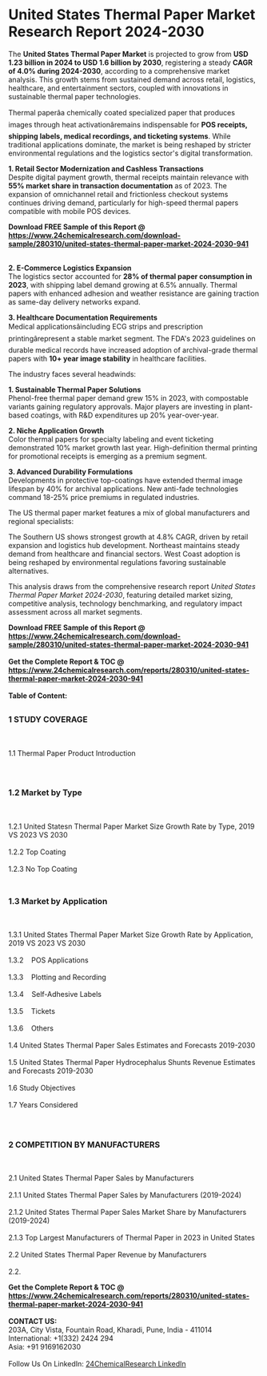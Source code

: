 <h1>United States Thermal Paper  Market Research Report 2024-2030</h1><p>The <strong>United States Thermal Paper Market</strong> is projected to grow from <strong>USD 1.23 billion in 2024 to USD 1.6 billion by 2030</strong>, registering a steady <strong>CAGR of 4.0% during 2024-2030</strong>, according to a comprehensive market analysis. This growth stems from sustained demand across retail, logistics, healthcare, and entertainment sectors, coupled with innovations in sustainable thermal paper technologies.</p><p>Thermal paperâa chemically coated specialized paper that produces images through heat activationâremains indispensable for <strong>POS receipts, shipping labels, medical recordings, and ticketing systems</strong>. While traditional applications dominate, the market is being reshaped by stricter environmental regulations and the logistics sector's digital transformation.</p><p><strong>1. Retail Sector Modernization and Cashless Transactions</strong><br>
Despite digital payment growth, thermal receipts maintain relevance with <strong>55% market share in transaction documentation</strong> as of 2023. The expansion of omnichannel retail and frictionless checkout systems continues driving demand, particularly for high-speed thermal papers compatible with mobile POS devices.</p><div><b>Download FREE Sample of this Report @ 
            <a href="https://www.24chemicalresearch.com/download-sample/280310/united-states-thermal-paper-market-2024-2030-941">
            https://www.24chemicalresearch.com/download-sample/280310/united-states-thermal-paper-market-2024-2030-941</a></b></div><br><p><strong>2. E-Commerce Logistics Expansion</strong><br>
The logistics sector accounted for <strong>28% of thermal paper consumption in 2023</strong>, with shipping label demand growing at 6.5% annually. Thermal papers with enhanced adhesion and weather resistance are gaining traction as same-day delivery networks expand.</p><p><strong>3. Healthcare Documentation Requirements</strong><br>
Medical applicationsâincluding ECG strips and prescription printingârepresent a stable market segment. The FDA's 2023 guidelines on durable medical records have increased adoption of archival-grade thermal papers with <strong>10+ year image stability</strong> in healthcare facilities.</p><p>The industry faces several headwinds:</p><p><strong>1. Sustainable Thermal Paper Solutions</strong><br>
Phenol-free thermal paper demand grew 15% in 2023, with compostable variants gaining regulatory approvals. Major players are investing in plant-based coatings, with R&amp;D expenditures up 20% year-over-year.</p><p><strong>2. Niche Application Growth</strong><br>
Color thermal papers for specialty labeling and event ticketing demonstrated 10% market growth last year. High-definition thermal printing for promotional receipts is emerging as a premium segment.</p><p><strong>3. Advanced Durability Formulations</strong><br>
Developments in protective top-coatings have extended thermal image lifespan by 40% for archival applications. New anti-fade technologies command 18-25% price premiums in regulated industries.</p><p>The US thermal paper market features a mix of global manufacturers and regional specialists:</p><p>The Southern US shows strongest growth at 4.8% CAGR, driven by retail expansion and logistics hub development. Northeast maintains steady demand from healthcare and financial sectors. West Coast adoption is being reshaped by environmental regulations favoring sustainable alternatives.</p><p>This analysis draws from the comprehensive research report <em>United States Thermal Paper Market 2024-2030</em>, featuring detailed market sizing, competitive analysis, technology benchmarking, and regulatory impact assessment across all market segments.</p><div><b>Download FREE Sample of this Report @ 
            <a href="https://www.24chemicalresearch.com/download-sample/280310/united-states-thermal-paper-market-2024-2030-941">
            https://www.24chemicalresearch.com/download-sample/280310/united-states-thermal-paper-market-2024-2030-941</a></b></div><br><div><b>Get the Complete Report & TOC @ 
            <a href="https://www.24chemicalresearch.com/reports/280310/united-states-thermal-paper-market-2024-2030-941">
            https://www.24chemicalresearch.com/reports/280310/united-states-thermal-paper-market-2024-2030-941</a></b></div><br>
            <b>Table of Content:</b><p><h2><span style="font-size:16px"><strong>1 STUDY COVERAGE</strong></span></h2><br />
<p>1.1 Thermal Paper  Product Introduction</p><br />
<h2><span style="font-size:16px"><strong>1.2 Market by Type</strong></span></h2><br />
<p>1.2.1 United Statesn Thermal Paper  Market Size Growth Rate by Type, 2019 VS 2023 VS 2030<br /><br />
1.2.2 Top Coating&nbsp;&nbsp; &nbsp;<br /><br />
1.2.3 No Top Coating<br /><br />
<h2><span style="font-size:16px"><strong>1.3 Market by Application</strong></span></h2><br />
<p>1.3.1 United States Thermal Paper  Market Size Growth Rate by Application, 2019 VS 2023 VS 2030<br /><br />
1.3.2&nbsp;&nbsp; &nbsp;POS Applications<br /><br />
1.3.3&nbsp;&nbsp; &nbsp;Plotting and Recording<br /><br />
1.3.4&nbsp;&nbsp; &nbsp;Self-Adhesive Labels<br /><br />
1.3.5&nbsp;&nbsp; &nbsp;Tickets<br /><br />
1.3.6&nbsp;&nbsp; &nbsp;Others<br /><br />
1.4 United States Thermal Paper  Sales Estimates and Forecasts 2019-2030<br /><br />
1.5 United States Thermal Paper  Hydrocephalus Shunts Revenue Estimates and Forecasts 2019-2030<br /><br />
1.6 Study Objectives<br /><br />
1.7 Years Considered</p><br />
<h2><span style="font-size:16px"><strong>2 COMPETITION BY MANUFACTURERS</strong></span></h2><br />
<p>2.1 United States Thermal Paper  Sales by Manufacturers<br /><br />
2.1.1 United States Thermal Paper  Sales by Manufacturers (2019-2024)<br /><br />
2.1.2 United States Thermal Paper  Sales Market Share by Manufacturers (2019-2024)<br /><br />
2.1.3 Top Largest Manufacturers of Thermal Paper  in 2023 in United States<br /><br />
2.2 United States Thermal Paper  Revenue by Manufacturers<br /><br />
2.2.</p><div><b>Get the Complete Report & TOC @ 
            <a href="https://www.24chemicalresearch.com/reports/280310/united-states-thermal-paper-market-2024-2030-941">
            https://www.24chemicalresearch.com/reports/280310/united-states-thermal-paper-market-2024-2030-941</a></b></div><br><b>CONTACT US:</b><br>
            203A, City Vista, Fountain Road, Kharadi, Pune, India - 411014<br>
            International: +1(332) 2424 294<br>
            Asia: +91 9169162030 <br><br>
            Follow Us On LinkedIn: <a href="https://www.linkedin.com/company/24chemicalresearch/">24ChemicalResearch LinkedIn</a>